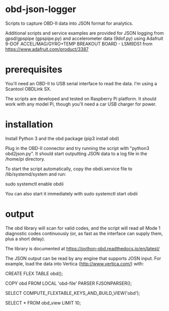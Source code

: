 # obd-json-logger
Scripts to capture OBD-II data into JSON format for analytics.

Additional scripts and service examples are provided for JSON logging from gpsd/gpspipe (gpspipe.py) and accelerometer data (9dof.py) using Adafruit 9-DOF ACCEL/MAG/GYRO+TEMP BREAKOUT BOARD - LSM9DS1 from https://www.adafruit.com/product/3387

# prerequisites
You'll need an OBD-II to USB serial interface to read the data.  I'm using a Scantool OBDLink SX.

The scripts are developed and tested on Raspberry Pi platform.  It should work with any model Pi, though you'll need a car USB charger for power.

# installation
Install Python 3 and the obd package (pip3 install obd)

Plug in the OBD-II connector and try running the script with "python3 obd2json.py".  It should start outputting JSON data to a log file in the /home/pi directory.

To start the script automatically, copy the obdii.service file to /lib/systemd/system and run:

sudo systemctl enable obdii

You can also start it immediately with sudo systemctl start obdii

# output
The obd library will scan for valid codes, and the script will read all Mode 1 diagnostic codes continuously (or, as fast as the interface can supply them, plus a short delay).

The library is documented at https://python-obd.readthedocs.io/en/latest/

The JSON output can be read by any engine that supports JOSN input.  For example, load the data into Vertica (http://www.vertica.com/) with:

CREATE FLEX TABLE obd();

COPY obd FROM LOCAL 'obd-file' PARSER FJSONPARSER();

SELECT COMPUTE_FLEXTABLE_KEYS_AND_BUILD_VIEW('obd');

SELECT * FROM obd_view LIMIT 10;
